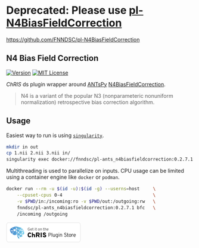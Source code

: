 # Deprecated: Please use [pl-N4BiasFieldCorrection](https://github.com/FNNDSC/pl-N4BiasFieldCorrection)

https://github.com/FNNDSC/pl-N4BiasFieldCorrection

## N4 Bias Field Correction

[![Version](https://img.shields.io/docker/v/fnndsc/pl-ants_n4biasfieldcorrection)](https://hub.docker.com/r/fnndsc/pl-ants_n4biasfieldcorrection/tags?page=1&ordering=last_updated)
[![MIT License](https://img.shields.io/github/license/FNNDSC/pl-ANTs_N4BiasFieldCorrection)](https://github.com/FNNDSC/pl-ANTs_N4BiasFieldCorrection/blob/master/LICENSE)

_ChRIS_ ds plugin wrapper around [ANTsPy](https://github.com/ANTsX/ANTsPy)
[N4BiasFieldCorrection](https://manpages.debian.org/testing/ants/N4BiasFieldCorrection.1.en.html).

> N4 is a variant of the popular N3 (nonparameteric nonuniform normalization)
> retrospective bias correction algorithm.

## Usage

Easiest way to run is using
[`singularity`](https://sylabs.io/singularity/).

```bash
mkdir in out
cp 1.nii 2.nii 3.nii in/
singularity exec docker://fnndsc/pl-ants_n4biasfieldcorrection:0.2.7.1 bfc in/ out/
```

Multithreading is used to parallelize on inputs.
CPU usage can be limited using a container engine like `docker` or `podman`.

```bash
docker run --rm -u $(id -u):$(id -g) --userns=host     \
    --cpuset-cpus 0-4                                  \
    -v $PWD/in:/incoming:ro -v $PWD/out:/outgoing:rw   \
    fnndsc/pl-ants_n4biasfieldcorrection:0.2.7.1 bfc   \
    /incoming /outgoing
```

[![chrisstore.co](docs/badge.png)](https://chrisstore.co/plugin/77)
